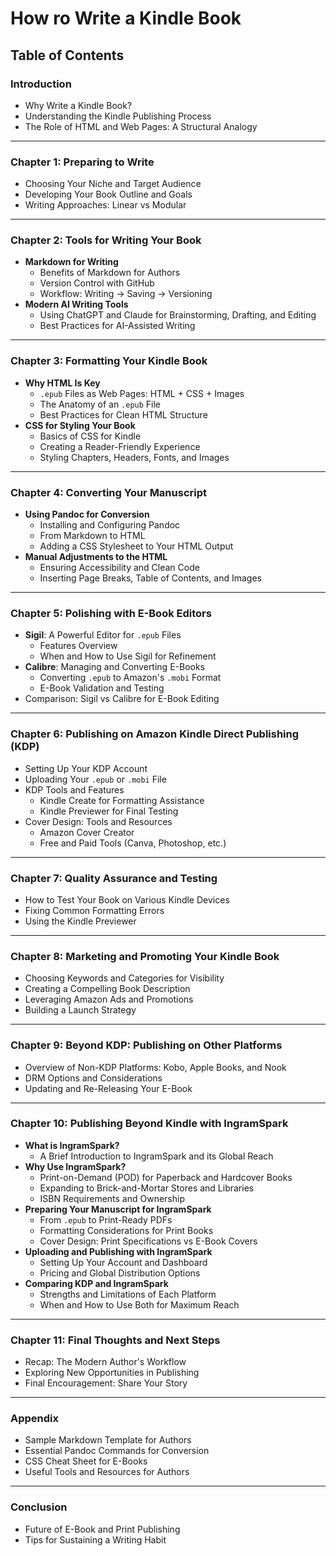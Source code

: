 # How ro Write a Kindle Book

## Table of Contents  

### **Introduction**  
- Why Write a Kindle Book?  
- Understanding the Kindle Publishing Process  
- The Role of HTML and Web Pages: A Structural Analogy  

---

### **Chapter 1: Preparing to Write**  
- Choosing Your Niche and Target Audience  
- Developing Your Book Outline and Goals  
- Writing Approaches: Linear vs Modular  

---

### **Chapter 2: Tools for Writing Your Book**  
- **Markdown for Writing**  
    - Benefits of Markdown for Authors  
    - Version Control with GitHub  
    - Workflow: Writing → Saving → Versioning  
- **Modern AI Writing Tools**  
    - Using ChatGPT and Claude for Brainstorming, Drafting, and Editing  
    - Best Practices for AI-Assisted Writing  

---

### **Chapter 3: Formatting Your Kindle Book**  
- **Why HTML Is Key**  
    - `.epub` Files as Web Pages: HTML + CSS + Images  
    - The Anatomy of an `.epub` File  
    - Best Practices for Clean HTML Structure  
- **CSS for Styling Your Book**  
    - Basics of CSS for Kindle  
    - Creating a Reader-Friendly Experience  
    - Styling Chapters, Headers, Fonts, and Images  

---

### **Chapter 4: Converting Your Manuscript**  
- **Using Pandoc for Conversion**  
    - Installing and Configuring Pandoc  
    - From Markdown to HTML  
    - Adding a CSS Stylesheet to Your HTML Output  
- **Manual Adjustments to the HTML**  
    - Ensuring Accessibility and Clean Code  
    - Inserting Page Breaks, Table of Contents, and Images  

---

### **Chapter 5: Polishing with E-Book Editors**  
- **Sigil**: A Powerful Editor for `.epub` Files  
    - Features Overview  
    - When and How to Use Sigil for Refinement  
- **Calibre**: Managing and Converting E-Books  
    - Converting `.epub` to Amazon's `.mobi` Format  
    - E-Book Validation and Testing  
- Comparison: Sigil vs Calibre for E-Book Editing  

---

### **Chapter 6: Publishing on Amazon Kindle Direct Publishing (KDP)**  
- Setting Up Your KDP Account  
- Uploading Your `.epub` or `.mobi` File  
- KDP Tools and Features  
    - Kindle Create for Formatting Assistance  
    - Kindle Previewer for Final Testing  
- Cover Design: Tools and Resources  
    - Amazon Cover Creator  
    - Free and Paid Tools (Canva, Photoshop, etc.)  

---

### **Chapter 7: Quality Assurance and Testing**  
- How to Test Your Book on Various Kindle Devices  
- Fixing Common Formatting Errors  
- Using the Kindle Previewer  

---

### **Chapter 8: Marketing and Promoting Your Kindle Book**  
- Choosing Keywords and Categories for Visibility  
- Creating a Compelling Book Description  
- Leveraging Amazon Ads and Promotions  
- Building a Launch Strategy  

---

### **Chapter 9: Beyond KDP: Publishing on Other Platforms**  
- Overview of Non-KDP Platforms: Kobo, Apple Books, and Nook  
- DRM Options and Considerations  
- Updating and Re-Releasing Your E-Book  

---

### **Chapter 10: Publishing Beyond Kindle with IngramSpark**  
- **What is IngramSpark?**  
    - A Brief Introduction to IngramSpark and its Global Reach  
- **Why Use IngramSpark?**  
    - Print-on-Demand (POD) for Paperback and Hardcover Books  
    - Expanding to Brick-and-Mortar Stores and Libraries  
    - ISBN Requirements and Ownership  
- **Preparing Your Manuscript for IngramSpark**  
    - From `.epub` to Print-Ready PDFs  
    - Formatting Considerations for Print Books  
    - Cover Design: Print Specifications vs E-Book Covers  
- **Uploading and Publishing with IngramSpark**  
    - Setting Up Your Account and Dashboard  
    - Pricing and Global Distribution Options  
- **Comparing KDP and IngramSpark**  
    - Strengths and Limitations of Each Platform  
    - When and How to Use Both for Maximum Reach  

---

### **Chapter 11: Final Thoughts and Next Steps**  
- Recap: The Modern Author's Workflow  
- Exploring New Opportunities in Publishing  
- Final Encouragement: Share Your Story  

---

### **Appendix**  
- Sample Markdown Template for Authors  
- Essential Pandoc Commands for Conversion  
- CSS Cheat Sheet for E-Books  
- Useful Tools and Resources for Authors  

---

### **Conclusion**  
- Future of E-Book and Print Publishing  
- Tips for Sustaining a Writing Habit  

